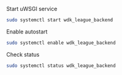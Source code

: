 Start uWSGI service

```bash
sudo systemctl start wdk_league_backend
```

Enable autostart

```bash
sudo systemctl enable wdk_league_backend
```

Check status

```bash
sudo systemctl status wdk_league_backend
```
